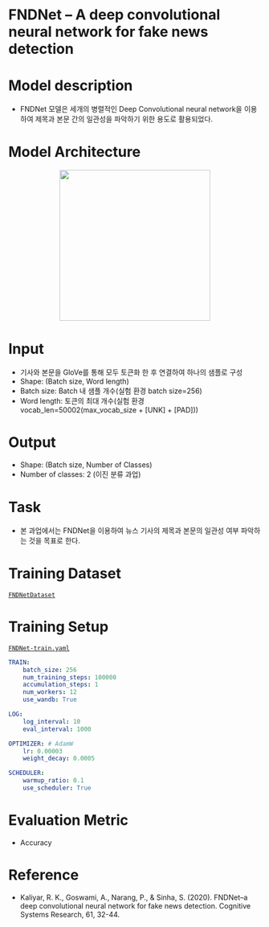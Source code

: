 # FNDNet – A deep convolutional neural network for fake news detection

# Model description
* FNDNet 모델은 세개의 병렬적인 Deep Convolutional neural network을 이용하여 
제목과 본문 간의 일관성을 파악하기 위한 용도로 활용되었다.

# Model Architecture

<p align="center">
    <img width="300" src="https://user-images.githubusercontent.com/37654013/208851157-97d95c95-dfc8-4850-97e3-bb026517919b.png">
</p>

# Input
* 기사와 본문을 GloVe를 통해 모두 토큰화 한 후 연결하여 하나의 샘플로 구성  
* Shape: (Batch size, Word length)  
* Batch size: Batch 내 샘플 개수(실험 환경 batch size=256)    
* Word length: 토큰의 최대 개수(실험 환경 vocab_len=50002(max_vocab_size + [UNK] + [PAD]))

# Output
* Shape: (Batch size, Number of Classes)
* Number of classes: 2 (이진 분류 과업)

# Task
* 본 과업에서는 FNDNet을 이용하여 뉴스 기사의 제목과 본문의 일관성 여부 파악하는 것을 목표로 한다.


# Training Dataset

[`FNDNetDataset`](https://github.com/TooTouch/Fake-News-Detection-Dataset/blob/master/part1_title/dataset/fndnet.py#L5)

# Training Setup

[`FNDNet-train.yaml`](https://github.com/TooTouch/Fake-News-Detection-Dataset/blob/master/part1_title/configs/FNDNet/FNDNet-train.yaml)

```yaml
TRAIN:
    batch_size: 256
    num_training_steps: 100000
    accumulation_steps: 1
    num_workers: 12
    use_wandb: True

LOG:
    log_interval: 10
    eval_interval: 1000

OPTIMIZER: # AdamW
    lr: 0.00003
    weight_decay: 0.0005

SCHEDULER:
    warmup_ratio: 0.1
    use_scheduler: True
```

# Evaluation Metric

- Accuracy

# Reference

- Kaliyar, R. K., Goswami, A., Narang, P., & Sinha, S. (2020). FNDNet–a deep convolutional neural network for fake news detection. Cognitive Systems Research, 61, 32-44.